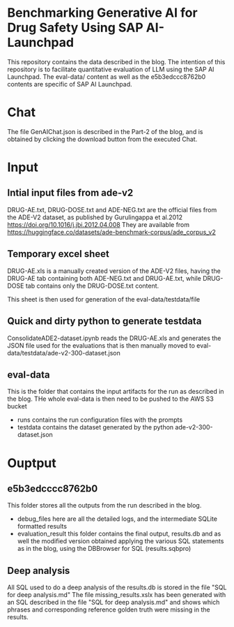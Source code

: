 # Benchmarking Generative AI for Drug Safety Using SAP AI-Launchpad
This repository contains the data described in the blog.
The intention of this repository is to facilitate quantitative evaluation of LLM using the SAP AI Launchpad.
The eval-data/ content as well as the e5b3edccc8762b0 contents are specific of SAP AI Launchpad.
# Chat
The file GenAIChat.json is described in the Part-2 of the blog, and is obtained by clicking the download button from the executed Chat.

# Input
## Intial input files from ade-v2
DRUG-AE.txt, DRUG-DOSE.txt and ADE-NEG.txt are the official files from the ADE-V2 dataset, as published by Gurulingappa et al.2012 https://doi.org/10.1016/j.jbi.2012.04.008
They are available from https://huggingface.co/datasets/ade-benchmark-corpus/ade_corpus_v2

## Temporary excel sheet
DRUG-AE.xls is a manually created version of the ADE-V2 files, having the DRUG-AE tab containing both ADE-NEG.txt and DRUG-AE.txt, while DRUG-DOSE tab contains only the DRUG-DOSE.txt content.

This sheet is then used for generation of the eval-data/testdata/file

## Quick and dirty python to generate testdata
ConsolidateADE2-dataset.ipynb reads the DRUG-AE.xls and generates the JSON file used for the evaluations that is then manually moved to eval-data/testdata/ade-v2-300-dataset.json

## eval-data 
This is the folder that contains the input artifacts for the run as described in the blog.
THe whole eval-data is then need to be pushed to the AWS S3 bucket 
- runs
contains the run configuration files with the prompts
- testdata
contains the dataset generated by the python ade-v2-300-dataset.json

# Ouptput
## e5b3edcccc8762b0
This  folder stores all the outputs from the run described in the blog. 
- debug_files
  here are all the detailed logs, and the intermediate SQLite formatted results
- evaluation_result
  this folder contains the final output, results.db and as well the modified version obtained applying the various SQL statements as in the blog, using the DBBrowser for SQL (results.sqbpro)
## Deep analysis
All SQL used to do a deep analysis of the results.db is stored in the file "SQL for deep analysis.md"
The file missing_results.xslx has been generated with an SQL described in the file "SQL for deep analysis.md" and shows which phrases and corresponding reference golden truth were missing in the results.

